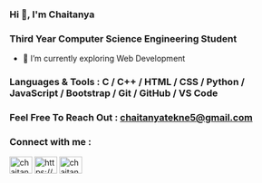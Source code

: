 ### Hi 👋, I'm Chaitanya
 
### Third Year Computer Science Engineering Student 
- 🌱 I’m currently exploring Web Development 


### Languages & Tools : C / C++ / HTML / CSS / Python / JavaScript / Bootstrap / Git / GitHub / VS Code

### Feel Free To Reach Out : chaitanyatekne5@gmail.com 

### Connect with me :
<p align="left">
<a href="https://twitter.com/chaitanyatekne" target="_blank"><img align="center" src="https://cdn.jsdelivr.net/npm/simple-icons@3.0.1/icons/twitter.svg" alt="chaitanyatekne" height="30" width="40" /></a>
<a href="https://www.linkedin.com/in/chaitanyatekane/" target="_blank"><img align="center" src="https://cdn.jsdelivr.net/npm/simple-icons@3.0.1/icons/linkedin.svg" alt="https://www.linkedin.com/in/chaitanyatekane/" height="30" width="40" /></a>
<a href="https://instagram.com/chaitanyatekane.30" target="_blank"><img align="center" src="https://cdn.jsdelivr.net/npm/simple-icons@3.0.1/icons/instagram.svg" alt="chaitanyatekane.30" height="30" width="40" /></a>
</p>
